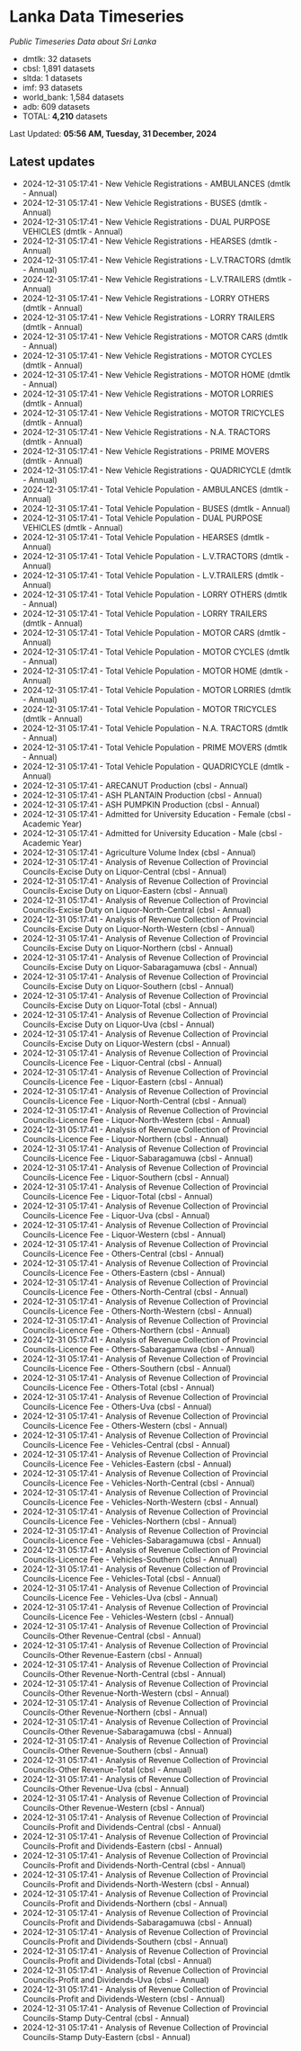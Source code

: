 # Lanka Data Timeseries
*Public Timeseries Data about Sri Lanka*

* dmtlk: 32 datasets
* cbsl: 1,891 datasets
* sltda: 1 datasets
* imf: 93 datasets
* world_bank: 1,584 datasets
* adb: 609 datasets
* TOTAL: **4,210** datasets

Last Updated: **05:56 AM, Tuesday, 31 December, 2024**

## Latest updates

* 2024-12-31 05:17:41 - New Vehicle Registrations - AMBULANCES (dmtlk - Annual)
* 2024-12-31 05:17:41 - New Vehicle Registrations - BUSES (dmtlk - Annual)
* 2024-12-31 05:17:41 - New Vehicle Registrations - DUAL PURPOSE VEHICLES (dmtlk - Annual)
* 2024-12-31 05:17:41 - New Vehicle Registrations - HEARSES (dmtlk - Annual)
* 2024-12-31 05:17:41 - New Vehicle Registrations - L.V.TRACTORS (dmtlk - Annual)
* 2024-12-31 05:17:41 - New Vehicle Registrations - L.V.TRAILERS (dmtlk - Annual)
* 2024-12-31 05:17:41 - New Vehicle Registrations - LORRY OTHERS (dmtlk - Annual)
* 2024-12-31 05:17:41 - New Vehicle Registrations - LORRY TRAILERS (dmtlk - Annual)
* 2024-12-31 05:17:41 - New Vehicle Registrations - MOTOR CARS (dmtlk - Annual)
* 2024-12-31 05:17:41 - New Vehicle Registrations - MOTOR CYCLES (dmtlk - Annual)
* 2024-12-31 05:17:41 - New Vehicle Registrations - MOTOR HOME (dmtlk - Annual)
* 2024-12-31 05:17:41 - New Vehicle Registrations - MOTOR LORRIES (dmtlk - Annual)
* 2024-12-31 05:17:41 - New Vehicle Registrations - MOTOR TRICYCLES (dmtlk - Annual)
* 2024-12-31 05:17:41 - New Vehicle Registrations - N.A. TRACTORS (dmtlk - Annual)
* 2024-12-31 05:17:41 - New Vehicle Registrations - PRIME MOVERS (dmtlk - Annual)
* 2024-12-31 05:17:41 - New Vehicle Registrations - QUADRICYCLE (dmtlk - Annual)
* 2024-12-31 05:17:41 - Total Vehicle Population - AMBULANCES (dmtlk - Annual)
* 2024-12-31 05:17:41 - Total Vehicle Population - BUSES (dmtlk - Annual)
* 2024-12-31 05:17:41 - Total Vehicle Population - DUAL PURPOSE VEHICLES (dmtlk - Annual)
* 2024-12-31 05:17:41 - Total Vehicle Population - HEARSES (dmtlk - Annual)
* 2024-12-31 05:17:41 - Total Vehicle Population - L.V.TRACTORS (dmtlk - Annual)
* 2024-12-31 05:17:41 - Total Vehicle Population - L.V.TRAILERS (dmtlk - Annual)
* 2024-12-31 05:17:41 - Total Vehicle Population - LORRY OTHERS (dmtlk - Annual)
* 2024-12-31 05:17:41 - Total Vehicle Population - LORRY TRAILERS (dmtlk - Annual)
* 2024-12-31 05:17:41 - Total Vehicle Population - MOTOR CARS (dmtlk - Annual)
* 2024-12-31 05:17:41 - Total Vehicle Population - MOTOR CYCLES (dmtlk - Annual)
* 2024-12-31 05:17:41 - Total Vehicle Population - MOTOR HOME (dmtlk - Annual)
* 2024-12-31 05:17:41 - Total Vehicle Population - MOTOR LORRIES (dmtlk - Annual)
* 2024-12-31 05:17:41 - Total Vehicle Population - MOTOR TRICYCLES (dmtlk - Annual)
* 2024-12-31 05:17:41 - Total Vehicle Population - N.A. TRACTORS (dmtlk - Annual)
* 2024-12-31 05:17:41 - Total Vehicle Population - PRIME MOVERS (dmtlk - Annual)
* 2024-12-31 05:17:41 - Total Vehicle Population - QUADRICYCLE (dmtlk - Annual)
* 2024-12-31 05:17:41 - ARECANUT Production (cbsl - Annual)
* 2024-12-31 05:17:41 - ASH PLANTAIN Production (cbsl - Annual)
* 2024-12-31 05:17:41 - ASH PUMPKIN Production (cbsl - Annual)
* 2024-12-31 05:17:41 - Admitted for University Education - Female (cbsl - Academic Year)
* 2024-12-31 05:17:41 - Admitted for University Education - Male (cbsl - Academic Year)
* 2024-12-31 05:17:41 - Agriculture Volume Index (cbsl - Annual)
* 2024-12-31 05:17:41 - Analysis of Revenue Collection of Provincial Councils-Excise Duty on Liquor-Central (cbsl - Annual)
* 2024-12-31 05:17:41 - Analysis of Revenue Collection of Provincial Councils-Excise Duty on Liquor-Eastern (cbsl - Annual)
* 2024-12-31 05:17:41 - Analysis of Revenue Collection of Provincial Councils-Excise Duty on Liquor-North-Central (cbsl - Annual)
* 2024-12-31 05:17:41 - Analysis of Revenue Collection of Provincial Councils-Excise Duty on Liquor-North-Western (cbsl - Annual)
* 2024-12-31 05:17:41 - Analysis of Revenue Collection of Provincial Councils-Excise Duty on Liquor-Northern (cbsl - Annual)
* 2024-12-31 05:17:41 - Analysis of Revenue Collection of Provincial Councils-Excise Duty on Liquor-Sabaragamuwa (cbsl - Annual)
* 2024-12-31 05:17:41 - Analysis of Revenue Collection of Provincial Councils-Excise Duty on Liquor-Southern (cbsl - Annual)
* 2024-12-31 05:17:41 - Analysis of Revenue Collection of Provincial Councils-Excise Duty on Liquor-Total (cbsl - Annual)
* 2024-12-31 05:17:41 - Analysis of Revenue Collection of Provincial Councils-Excise Duty on Liquor-Uva (cbsl - Annual)
* 2024-12-31 05:17:41 - Analysis of Revenue Collection of Provincial Councils-Excise Duty on Liquor-Western (cbsl - Annual)
* 2024-12-31 05:17:41 - Analysis of Revenue Collection of Provincial Councils-Licence Fee - Liquor-Central (cbsl - Annual)
* 2024-12-31 05:17:41 - Analysis of Revenue Collection of Provincial Councils-Licence Fee - Liquor-Eastern (cbsl - Annual)
* 2024-12-31 05:17:41 - Analysis of Revenue Collection of Provincial Councils-Licence Fee - Liquor-North-Central (cbsl - Annual)
* 2024-12-31 05:17:41 - Analysis of Revenue Collection of Provincial Councils-Licence Fee - Liquor-North-Western (cbsl - Annual)
* 2024-12-31 05:17:41 - Analysis of Revenue Collection of Provincial Councils-Licence Fee - Liquor-Northern (cbsl - Annual)
* 2024-12-31 05:17:41 - Analysis of Revenue Collection of Provincial Councils-Licence Fee - Liquor-Sabaragamuwa (cbsl - Annual)
* 2024-12-31 05:17:41 - Analysis of Revenue Collection of Provincial Councils-Licence Fee - Liquor-Southern (cbsl - Annual)
* 2024-12-31 05:17:41 - Analysis of Revenue Collection of Provincial Councils-Licence Fee - Liquor-Total (cbsl - Annual)
* 2024-12-31 05:17:41 - Analysis of Revenue Collection of Provincial Councils-Licence Fee - Liquor-Uva (cbsl - Annual)
* 2024-12-31 05:17:41 - Analysis of Revenue Collection of Provincial Councils-Licence Fee - Liquor-Western (cbsl - Annual)
* 2024-12-31 05:17:41 - Analysis of Revenue Collection of Provincial Councils-Licence Fee - Others-Central (cbsl - Annual)
* 2024-12-31 05:17:41 - Analysis of Revenue Collection of Provincial Councils-Licence Fee - Others-Eastern (cbsl - Annual)
* 2024-12-31 05:17:41 - Analysis of Revenue Collection of Provincial Councils-Licence Fee - Others-North-Central (cbsl - Annual)
* 2024-12-31 05:17:41 - Analysis of Revenue Collection of Provincial Councils-Licence Fee - Others-North-Western (cbsl - Annual)
* 2024-12-31 05:17:41 - Analysis of Revenue Collection of Provincial Councils-Licence Fee - Others-Northern (cbsl - Annual)
* 2024-12-31 05:17:41 - Analysis of Revenue Collection of Provincial Councils-Licence Fee - Others-Sabaragamuwa (cbsl - Annual)
* 2024-12-31 05:17:41 - Analysis of Revenue Collection of Provincial Councils-Licence Fee - Others-Southern (cbsl - Annual)
* 2024-12-31 05:17:41 - Analysis of Revenue Collection of Provincial Councils-Licence Fee - Others-Total (cbsl - Annual)
* 2024-12-31 05:17:41 - Analysis of Revenue Collection of Provincial Councils-Licence Fee - Others-Uva (cbsl - Annual)
* 2024-12-31 05:17:41 - Analysis of Revenue Collection of Provincial Councils-Licence Fee - Others-Western (cbsl - Annual)
* 2024-12-31 05:17:41 - Analysis of Revenue Collection of Provincial Councils-Licence Fee - Vehicles-Central (cbsl - Annual)
* 2024-12-31 05:17:41 - Analysis of Revenue Collection of Provincial Councils-Licence Fee - Vehicles-Eastern (cbsl - Annual)
* 2024-12-31 05:17:41 - Analysis of Revenue Collection of Provincial Councils-Licence Fee - Vehicles-North-Central (cbsl - Annual)
* 2024-12-31 05:17:41 - Analysis of Revenue Collection of Provincial Councils-Licence Fee - Vehicles-North-Western (cbsl - Annual)
* 2024-12-31 05:17:41 - Analysis of Revenue Collection of Provincial Councils-Licence Fee - Vehicles-Northern (cbsl - Annual)
* 2024-12-31 05:17:41 - Analysis of Revenue Collection of Provincial Councils-Licence Fee - Vehicles-Sabaragamuwa (cbsl - Annual)
* 2024-12-31 05:17:41 - Analysis of Revenue Collection of Provincial Councils-Licence Fee - Vehicles-Southern (cbsl - Annual)
* 2024-12-31 05:17:41 - Analysis of Revenue Collection of Provincial Councils-Licence Fee - Vehicles-Total (cbsl - Annual)
* 2024-12-31 05:17:41 - Analysis of Revenue Collection of Provincial Councils-Licence Fee - Vehicles-Uva (cbsl - Annual)
* 2024-12-31 05:17:41 - Analysis of Revenue Collection of Provincial Councils-Licence Fee - Vehicles-Western (cbsl - Annual)
* 2024-12-31 05:17:41 - Analysis of Revenue Collection of Provincial Councils-Other Revenue-Central (cbsl - Annual)
* 2024-12-31 05:17:41 - Analysis of Revenue Collection of Provincial Councils-Other Revenue-Eastern (cbsl - Annual)
* 2024-12-31 05:17:41 - Analysis of Revenue Collection of Provincial Councils-Other Revenue-North-Central (cbsl - Annual)
* 2024-12-31 05:17:41 - Analysis of Revenue Collection of Provincial Councils-Other Revenue-North-Western (cbsl - Annual)
* 2024-12-31 05:17:41 - Analysis of Revenue Collection of Provincial Councils-Other Revenue-Northern (cbsl - Annual)
* 2024-12-31 05:17:41 - Analysis of Revenue Collection of Provincial Councils-Other Revenue-Sabaragamuwa (cbsl - Annual)
* 2024-12-31 05:17:41 - Analysis of Revenue Collection of Provincial Councils-Other Revenue-Southern (cbsl - Annual)
* 2024-12-31 05:17:41 - Analysis of Revenue Collection of Provincial Councils-Other Revenue-Total (cbsl - Annual)
* 2024-12-31 05:17:41 - Analysis of Revenue Collection of Provincial Councils-Other Revenue-Uva (cbsl - Annual)
* 2024-12-31 05:17:41 - Analysis of Revenue Collection of Provincial Councils-Other Revenue-Western (cbsl - Annual)
* 2024-12-31 05:17:41 - Analysis of Revenue Collection of Provincial Councils-Profit and Dividends-Central (cbsl - Annual)
* 2024-12-31 05:17:41 - Analysis of Revenue Collection of Provincial Councils-Profit and Dividends-Eastern (cbsl - Annual)
* 2024-12-31 05:17:41 - Analysis of Revenue Collection of Provincial Councils-Profit and Dividends-North-Central (cbsl - Annual)
* 2024-12-31 05:17:41 - Analysis of Revenue Collection of Provincial Councils-Profit and Dividends-North-Western (cbsl - Annual)
* 2024-12-31 05:17:41 - Analysis of Revenue Collection of Provincial Councils-Profit and Dividends-Northern (cbsl - Annual)
* 2024-12-31 05:17:41 - Analysis of Revenue Collection of Provincial Councils-Profit and Dividends-Sabaragamuwa (cbsl - Annual)
* 2024-12-31 05:17:41 - Analysis of Revenue Collection of Provincial Councils-Profit and Dividends-Southern (cbsl - Annual)
* 2024-12-31 05:17:41 - Analysis of Revenue Collection of Provincial Councils-Profit and Dividends-Total (cbsl - Annual)
* 2024-12-31 05:17:41 - Analysis of Revenue Collection of Provincial Councils-Profit and Dividends-Uva (cbsl - Annual)
* 2024-12-31 05:17:41 - Analysis of Revenue Collection of Provincial Councils-Profit and Dividends-Western (cbsl - Annual)
* 2024-12-31 05:17:41 - Analysis of Revenue Collection of Provincial Councils-Stamp Duty-Central (cbsl - Annual)
* 2024-12-31 05:17:41 - Analysis of Revenue Collection of Provincial Councils-Stamp Duty-Eastern (cbsl - Annual)